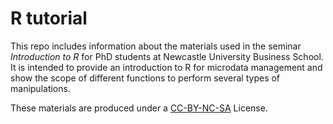 # R tutorial

This repo includes information about the materials used in the seminar _Introduction to R_ for PhD students at Newcastle University Business School. It is intended to provide an introduction to R for microdata management and show the scope of different functions to perform several types of manipulations. 

These materials are produced under a [CC-BY-NC-SA](https://creativecommons.org/licenses/by-sa/4.0/) License.




